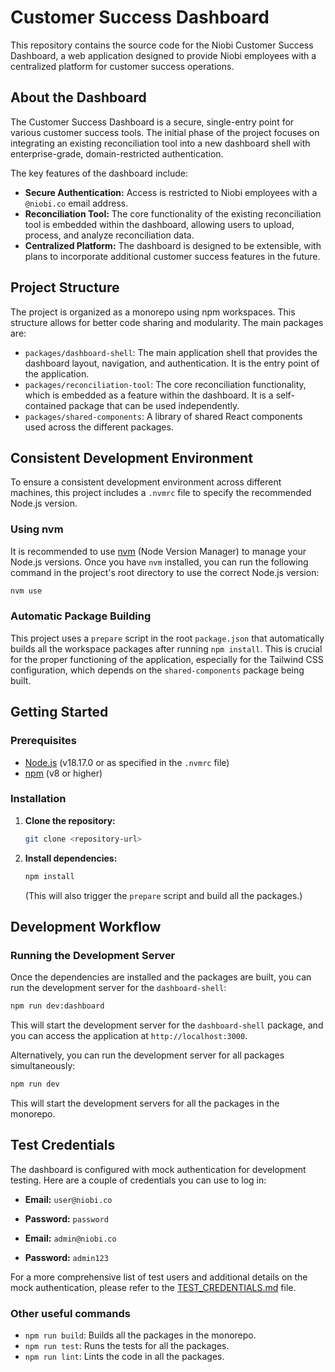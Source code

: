 # Customer Success Dashboard

This repository contains the source code for the Niobi Customer Success Dashboard, a web application designed to provide Niobi employees with a centralized platform for customer success operations.

## About the Dashboard

The Customer Success Dashboard is a secure, single-entry point for various customer success tools. The initial phase of the project focuses on integrating an existing reconciliation tool into a new dashboard shell with enterprise-grade, domain-restricted authentication.

The key features of the dashboard include:

- **Secure Authentication:** Access is restricted to Niobi employees with a `@niobi.co` email address.
- **Reconciliation Tool:** The core functionality of the existing reconciliation tool is embedded within the dashboard, allowing users to upload, process, and analyze reconciliation data.
- **Centralized Platform:** The dashboard is designed to be extensible, with plans to incorporate additional customer success features in the future.

## Project Structure

The project is organized as a monorepo using npm workspaces. This structure allows for better code sharing and modularity. The main packages are:

- `packages/dashboard-shell`: The main application shell that provides the dashboard layout, navigation, and authentication. It is the entry point of the application.
- `packages/reconciliation-tool`: The core reconciliation functionality, which is embedded as a feature within the dashboard. It is a self-contained package that can be used independently.
- `packages/shared-components`: A library of shared React components used across the different packages.

## Consistent Development Environment

To ensure a consistent development environment across different machines, this project includes a `.nvmrc` file to specify the recommended Node.js version.

### Using nvm

It is recommended to use [nvm](https://github.com/nvm-sh/nvm) (Node Version Manager) to manage your Node.js versions. Once you have `nvm` installed, you can run the following command in the project's root directory to use the correct Node.js version:

```bash
nvm use
```

### Automatic Package Building

This project uses a `prepare` script in the root `package.json` that automatically builds all the workspace packages after running `npm install`. This is crucial for the proper functioning of the application, especially for the Tailwind CSS configuration, which depends on the `shared-components` package being built.

## Getting Started

### Prerequisites

- [Node.js](https://nodejs.org/) (v18.17.0 or as specified in the `.nvmrc` file)
- [npm](https://www.npmjs.com/) (v8 or higher)

### Installation

1.  **Clone the repository:**

    ```bash
    git clone <repository-url>
    ```

2.  **Install dependencies:**

    ```bash
    npm install
    ```

    (This will also trigger the `prepare` script and build all the packages.)

## Development Workflow

### Running the Development Server

Once the dependencies are installed and the packages are built, you can run the development server for the `dashboard-shell`:

```bash
npm run dev:dashboard
```

This will start the development server for the `dashboard-shell` package, and you can access the application at `http://localhost:3000`.

Alternatively, you can run the development server for all packages simultaneously:

```bash
npm run dev
```

This will start the development servers for all the packages in the monorepo.

## Test Credentials

The dashboard is configured with mock authentication for development testing. Here are a couple of credentials you can use to log in:

- **Email:** `user@niobi.co`
- **Password:** `password`

- **Email:** `admin@niobi.co`
- **Password:** `admin123`

For a more comprehensive list of test users and additional details on the mock authentication, please refer to the [TEST_CREDENTIALS.md](packages/dashboard-shell/TEST_CREDENTIALS.md) file.

### Other useful commands

- `npm run build`: Builds all the packages in the monorepo.
- `npm run test`: Runs the tests for all the packages.
- `npm run lint`: Lints the code in all the packages.
